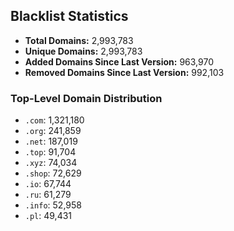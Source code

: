 ## Blacklist Statistics

- **Total Domains:** 2,993,783
- **Unique Domains:** 2,993,783
- **Added Domains Since Last Version:** 963,970
- **Removed Domains Since Last Version:** 992,103

### Top-Level Domain Distribution

-  `.com`: 1,321,180
-  `.org`: 241,859
-  `.net`: 187,019
-  `.top`: 91,704
-  `.xyz`: 74,034
-  `.shop`: 72,629
-  `.io`: 67,744
-  `.ru`: 61,279
-  `.info`: 52,958
-  `.pl`: 49,431
